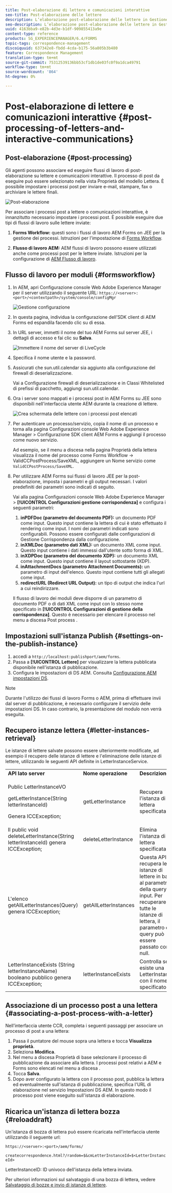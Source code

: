 ```yaml
---
title: Post-elaborazione di lettere e comunicazioni interattive
seo-title: Post-elaborazione delle lettere
description: L’elaborazione post-elaborazione delle lettere in Gestione corrispondenza consente di creare processi post AEM e Forms, come la stampa e l’e-mail, e di integrarli con le lettere.
seo-description: L’elaborazione post-elaborazione delle lettere in Gestione corrispondenza consente di creare processi post AEM e Forms, come la stampa e l’e-mail, e di integrarli con le lettere.
uuid: 4163bba9-e82b-4d3e-b1df-909855413a9e
content-type: reference
products: SG_EXPERIENCEMANAGER/6.4/FORMS
topic-tags: correspondence-management
discoiquuid: 637342e8-fbdd-4cda-b175-56a805b3b480
feature: Correspondence Management
translation-type: tm+mt
source-git-commit: 75312539136bb53cf1db1de03fc0f9a1dca49791
workflow-type: tm+mt
source-wordcount: '864'
ht-degree: 0%

---
```



# Post-elaborazione di lettere e comunicazioni interattive {#post-processing-of-letters-and-interactive-communications}

## Post-elaborazione {#post-processing}

Gli agenti possono associare ed eseguire flussi di lavoro di post-elaborazione su lettere e comunicazioni interattive. Il processo di post da eseguire può essere selezionato nella vista Proprietà del modello Lettera. È possibile impostare i processi post per inviare e-mail, stampare, fax o archiviare le lettere finali.

![Post-elaborazione](assets/ppoverview.png)

Per associare i processi post a lettere o comunicazioni interattive, è innanzitutto necessario impostare i processi post. È possibile eseguire due tipi di flussi di lavoro sulle lettere inviate:

1. **Forms Workflow:** questi sono i flussi di lavoro AEM Forms on JEE per la gestione dei processi. Istruzioni per l&#39;impostazione di [Forms Workflow](#formsworkflow).

1. **Flusso di lavoro AEM:** AEM flussi di lavoro possono essere utilizzati anche come processi post per le lettere inviate. Istruzioni per la configurazione di [AEM Flusso di lavoro](/help/forms/using/aem-forms-workflow.md).

## Flusso di lavoro per moduli {#formsworkflow}

1. In AEM, apri Configurazione console Web Adobe Experience Manager per il server utilizzando il seguente URL: `https://<server>:<port>/<contextpath>/system/console/configMgr`

   ![Gestione configurazione](assets/2configmanager-1.png)

1. In questa pagina, individua la configurazione dell’SDK client di AEM Forms ed espandila facendo clic su di essa.
1. In URL server, immetti il nome del tuo AEM Forms sul server JEE, i dettagli di accesso e fai clic su **Salva**.

   ![Immettere il nome del server di LiveCycle](assets/1cofigmanager.png)

1. Specifica il nome utente e la password.
1. Assicurati che sun.util.calendar sia aggiunto alla configurazione del firewall di deserializzazione.

   Vai a Configurazione firewall di deserializzazione e in Classi Whitelisted di prefissi di pacchetto, aggiungi sun.util.calendar.

1. Ora i server sono mappati e i processi post in AEM Forms su JEE sono disponibili nell&#39;interfaccia utente AEM durante la creazione di lettere.

   ![Crea schermata delle lettere con i processi post elencati](assets/0configmanager.png)

1. Per autenticare un processo/servizio, copia il nome di un processo e torna alla pagina Configurazioni console Web Adobe Experience Manager > Configurazione SDK client AEM Forms e aggiungi il processo come nuovo servizio.

   Ad esempio, se il menu a discesa nella pagina Proprietà della lettera visualizza il nome del processo come Forms Workflow -> ValidCCPostProcess/SaveXML, aggiungere un Nome servizio come `ValidCCPostProcess/SaveXML`.

1. Per utilizzare AEM Forms sui flussi di lavoro JEE per la post-elaborazione, imposta i parametri e gli output necessari. I valori predefiniti dei parametri sono indicati di seguito.

   Vai alla pagina Configurazioni console Web Adobe Experience Manager > **[!UICONTROL Configurazioni gestione corrispondenza]** e configura i seguenti parametri:

   1. **inPDFDoc (parametro del documento PDF):** un documento PDF come input. Questo input contiene la lettera di cui è stato effettuato il rendering come input. I nomi dei parametri indicati sono configurabili. Possono essere configurati dalle configurazioni di Gestione Corrispondenza dalla configurazione.
   1. **inXMLDoc (parametro dati XML):** un documento XML come input. Questo input contiene i dati immessi dall&#39;utente sotto forma di XML.
   1. **inXDPDoc (parametro del documento XDP):** un documento XML come input. Questo input contiene il layout sottostante (XDP).
   1. **inAttachmentDocs (parametro Attachment Documents):** un parametro di input dell&#39;elenco. Questo input contiene tutti gli allegati come input.
   1. **redirectURL (Redirect URL Output):** un tipo di output che indica l&#39;url a cui reindirizzare.

   Il flusso di lavoro dei moduli deve disporre di un parametro di documento PDF o di dati XML come input con lo stesso nome specificato in **[!UICONTROL Configurazioni di gestione della corrispondenza]**. Questo è necessario per elencare il processo nel menu a discesa Post process .

## Impostazioni sull&#39;istanza Publish {#settings-on-the-publish-instance}

1. accedi a `http://localhost:publishport/aem/forms`.
1. Passa a **[!UICONTROL Lettere]** per visualizzare la lettera pubblicata disponibile nell&#39;istanza di pubblicazione.
1. Configura le impostazioni di DS AEM. Consulta [Configurazione AEM impostazioni DS](/help/forms/using/configuring-the-processing-server-url-.md).

>[!NOTE]
>
>Durante l&#39;utilizzo dei flussi di lavoro Forms o AEM, prima di effettuare invii dal server di pubblicazione, è necessario configurare il servizio delle impostazioni DS. In caso contrario, la presentazione del modulo non verrà eseguita.

## Recupero istanze lettera {#letter-instances-retrieval}

Le istanze di lettere salvate possono essere ulteriormente modificate, ad esempio il recupero delle istanze di lettere e l&#39;eliminazione delle istanze di lettere, utilizzando le seguenti API definite in LetterInstanceService.

<table> 
 <tbody> 
  <tr> 
   <td><strong>API lato server</strong></td> 
   <td><strong>Nome operazione</strong></td> 
   <td><strong>Descrizione</strong></td> 
  </tr> 
  <tr> 
   <td><p>Public LetterInstanceVO</p> <p>getLetterInstance(String letterInstanceId)</p> <p>Genera ICCException; </p> </td> 
   <td>getLetterInstance</td> 
   <td>Recupera l'istanza di lettera specificata </td> 
  </tr> 
  <tr> 
   <td>Il public void deleteLetterInstance(String letterInstanceId) genera ICCException; </td> 
   <td>deleteLetterInstance </td> 
   <td>Elimina l'istanza di lettera specificata </td> 
  </tr> 
  <tr> 
   <td>L'elenco getAllLetterInstances(Query) genera ICCException; </td> 
   <td>getAllLetterInstances </td> 
   <td>Questa API recupera le istanze di lettere in base al parametro della query di input. Per recuperare tutte le istanze di lettera, il parametro di query può essere passato come null.<br /> </td> 
  </tr> 
  <tr> 
   <td>LetterInstanceExists (String letterInstanceName) booleano pubblico genera ICCException; </td> 
   <td>letterInstanceExists </td> 
   <td>Controlla se esiste una LetterInstance con il nome specificato </td> 
  </tr> 
 </tbody> 
</table>

## Associazione di un processo post a una lettera {#associating-a-post-process-with-a-letter}

Nell’interfaccia utente CCR, completa i seguenti passaggi per associare un processo di post a una lettera:

1. Passa il puntatore del mouse sopra una lettera e tocca **Visualizza proprietà**.
1. Seleziona **Modifica**.
1. Nel menu a discesa Proprietà di base selezionare il processo di pubblicazione da associare alla lettera. I processi post relativi a AEM e Forms sono elencati nel menu a discesa .
1. Tocca **Salva**.
1. Dopo aver configurato la lettera con il processo post, pubblica la lettera ed eventualmente sull&#39;istanza di pubblicazione, specifica l&#39;URL di elaborazione nel servizio Impostazioni DS AEM. In questo modo il processo post viene eseguito sull&#39;istanza di elaborazione.

## Ricarica un&#39;istanza di lettera bozza  {#reloaddraft}

Un&#39;istanza di bozza di lettera può essere ricaricata nell&#39;interfaccia utente utilizzando il seguente url:

`https://<server>:<port>/aem/forms/`

`createcorrespondence.html?/random=$&cmLetterInstanceId=$<LetterInstanceId>`

LetterInstanceID: ID univoco dell&#39;istanza della lettera inviata.

Per ulteriori informazioni sul salvataggio di una bozza di lettera, vedere [Salvataggio di bozze e invio di istanze di lettere](/help/forms/using/create-correspondence.md#savingdrafts).
